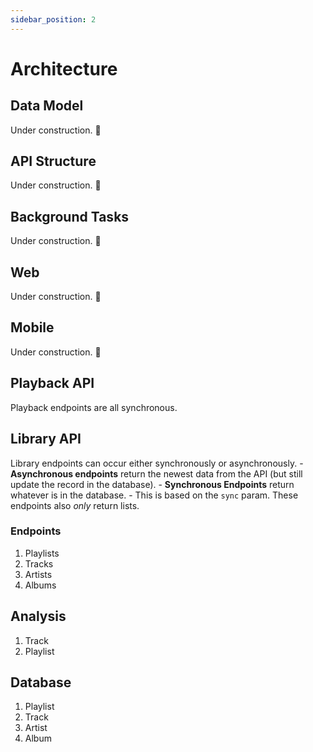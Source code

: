 ```yaml
---
sidebar_position: 2
---
```


# Architecture

## Data Model

Under construction. 🚧

## API Structure

Under construction. 🚧

## Background Tasks

Under construction. 🚧

## Web

Under construction. 🚧

## Mobile

Under construction. 🚧

## Playback API

Playback endpoints are all synchronous.

## Library API

Library endpoints can occur either synchronously or asynchronously.
    - **Asynchronous endpoints** return the newest data from the API (but still update the
    record in the database).
    - **Synchronous Endpoints** return whatever is in the database.
    - This is based on the `sync` param.
These endpoints also *only* return lists.

### Endpoints

1. Playlists
2. Tracks
3. Artists
4. Albums

## Analysis

1. Track
2. Playlist

## Database

1. Playlist
2. Track
3. Artist
4. Album
